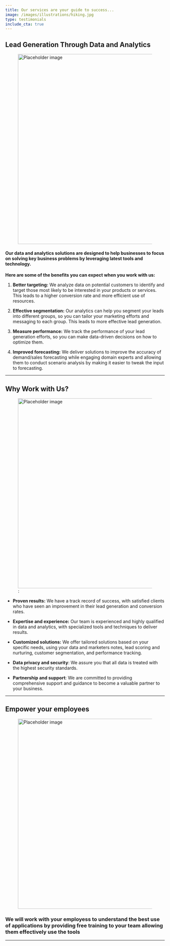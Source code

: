 ```yaml
---
title: Our services are your guide to success... 
image: /images/illustrations/hiking.jpg
type: testimonials
include_cta: true
---
```


## Lead Generation Through Data and Analytics

<figure class="image">

<img class="" src="https://images.pexels.com/photos/590041/pexels-photo-590041.jpeg?auto=compress&cs=tinysrgb&w=1600" alt="Placeholder image" style="width:600px;">

</figure>

#### Our data and analytics solutions are designed to help businesses to focus on solving key business problems by leveraging latest tools and technology. 

**Here are some of the benefits you can expect when you work with us:**

1. __Better targeting:__ We analyze data on potential customers to identify and target those most likely to be interested in your products or services. This leads to a higher conversion rate and more efficient use of resources.

2. __Effective segmentation:__ Our analytics can help you segment your leads into different groups, so you can tailor your marketing efforts and messaging to each group. This leads to more effective lead generation.

3. __Measure performance:__ We track the performance of your lead generation efforts, so you can make data-driven decisions on how to optimize them.

4. __Improved forecasting:__ We deliver solutions to improve the accuracy of demand/sales forecasting while engaging domain experts and allowing them to conduct scenario analysis by making it easier to tweak the input to forecasting.

***

## Why Work with Us?

<figure class="image">
<img class="" src="https://images.pexels.com/photos/3184292/pexels-photo-3184292.jpeg?auto=compress&cs=tinysrgb&w=1600" alt="Placeholder image" style="width:600px;">
: </figure>

+ __Proven results:__ We have a track record of success, with satisfied clients who have seen an improvement in their lead generation and conversion rates.

+ __Expertise and experience:__ Our team is experienced and highly qualified in data and analytics, with specialized tools and techniques to deliver results.

+ __Customized solutions:__ We offer tailored solutions based on your specific needs, using your data and marketers notes, lead scoring and nurturing, customer segmentation, and performance tracking.

+ __Data privacy and security__: We assure you that all data is treated with the highest security standards.

+ __Partnership and support__: We are committed to providing comprehensive support and guidance to become a valuable partner to your business.

***

## Empower your employees

<figure class="image">
<img class="" src="https://images.pexels.com/photos/2977565/pexels-photo-2977565.jpeg?auto=compress&cs=tinysrgb&w=1600" alt="Placeholder image" style="width:600px;">
</figure>

### We will work with your employess to understand the best use of applications by providing free training to your team allowing them effectively use the tools

***